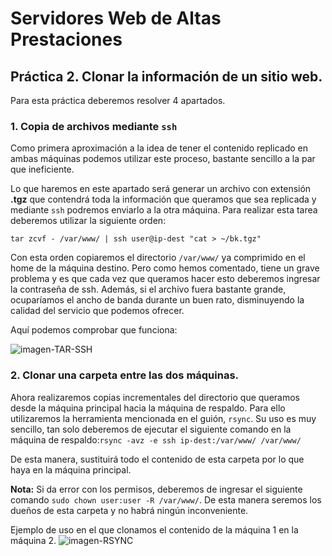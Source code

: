 # Servidores Web de Altas Prestaciones
## Práctica 2. Clonar la información de un sitio web.

Para esta práctica deberemos resolver 4 apartados.

### 1. Copia de archivos mediante ` ssh `

Como primera aproximación a la idea de tener el contenido replicado en ambas máquinas podemos utilizar este proceso, bastante sencillo a la par que ineficiente.

Lo que haremos en este apartado será generar un archivo con extensión **.tgz** que contendrá toda la información que queramos que sea replicada y mediante ` ssh ` podremos enviarlo a la otra máquina. Para realizar esta tarea deberemos utilizar la siguiente orden:

` tar zcvf - /var/www/ | ssh user@ip-dest "cat > ~/bk.tgz" `

Con esta orden copiaremos el directorio ` /var/www/ ` ya comprimido en el home de la máquina destino. Pero como hemos comentado, tiene un grave problema y es que cada vez que queramos hacer esto deberemos ingresar la contraseña de ssh. Además, si el archivo fuera bastante grande, ocuparíamos el ancho de banda durante un buen rato, disminuyendo la calidad del servicio que podemos ofrecer.

Aquí podemos comprobar que funciona:

![imagen-TAR-SSH](https://github.com/Cerv1/SWAP-1617/blob/master/Pr%C3%A1ctica%202/copy-tar-ssh.png)

### 2. Clonar una carpeta entre las dos máquinas.

Ahora realizaremos copias incrementales del directorio que queramos desde la máquina principal hacia la máquina de respaldo. Para ello utilizaremos la herramienta mencionada en el guión, `rsync`. Su uso es muy sencillo, tan solo deberemos de ejecutar el siguiente comando en la máquina de respaldo:`rsync -avz -e ssh ip-dest:/var/www/ /var/www/`

De esta manera, sustituirá todo el contenido de esta carpeta por lo que haya en la máquina principal.

**Nota:** Si da error con los permisos, deberemos de ingresar el siguiente comando `sudo chown user:user -R /var/www/`. De esta manera seremos los dueños de esta carpeta y no habrá ningún inconveniente.

Ejemplo de uso en el que clonamos el contenido de la máquina 1 en la máquina 2.
![imagen-RSYNC](https://github.com/Cerv1/SWAP-1617/blob/master/Pr%C3%A1ctica%202/rsync-example.png)
